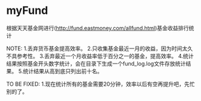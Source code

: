 # myFund
根据天天基金网进行(http://fund.eastmoney.com/allfund.html)基金收益排行统计

NOTE:
1.丢弃货币基金提高效率。
2.只收集基金最近一月的收益，因为时间太久不具参考性。
3.丢弃最近一个月收益率低于百分之一的基金，提高效率。
4.统计结果按照基金开头数字统计，会在目录下生成一个fund_log.log文件存放统计结果。
5.统计结果从高到底只列出前十名。


TO BE FIXED:
1.现在统计所有的基金需要20分钟，效率以后有空再提升吧，先忙别的了。
